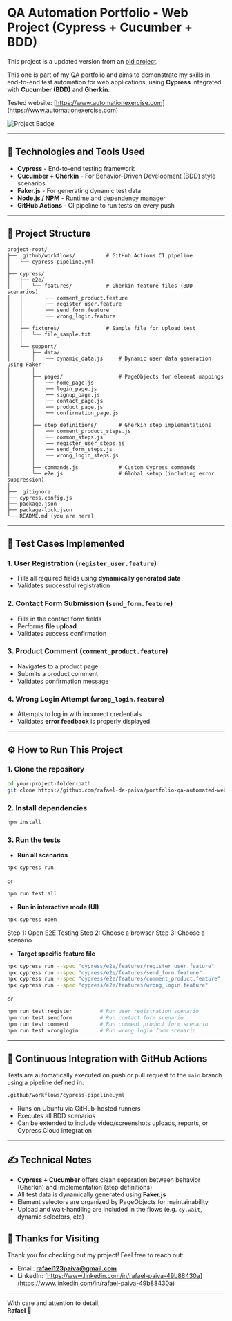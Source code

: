 # QA Automation Portfolio - Web Project (Cypress + Cucumber + BDD)

 This project is a updated version from an [old project](https://github.com/rafael-de-paiva/old-qa-automated-web-test).

 This one is part of my QA portfolio and aims to demonstrate my skills in end-to-end test automation for web applications, using **Cypress** integrated with **Cucumber (BDD)** and **Gherkin**.

Tested website: [https://www.automationexercise.com](https://www.automationexercise.com)

![Project Badge](https://github.com/rafael-de-paiva/portfolio-qa-automated-web-test/actions/workflows/cypress-pipeline.yml/badge.svg)

---

## 🚀 Technologies and Tools Used

- **Cypress** - End-to-end testing framework
- **Cucumber + Gherkin** - For Behavior-Driven Development (BDD) style scenarios
- **Faker.js** - For generating dynamic test data
- **Node.js / NPM** - Runtime and dependency manager
- **GitHub Actions** - CI pipeline to run tests on every push

---

## 📄 Project Structure

```
project-root/
├── .github/workflows/          # GitHub Actions CI pipeline
│   └── cypress-pipeline.yml
│
├── cypress/
│   ├── e2e/
│   │   └── features/           # Gherkin feature files (BDD scenarios)
│   │       ├── comment_product.feature
│   │       ├── register_user.feature
│   │       ├── send_form.feature
│   │       └── wrong_login.feature
│   │
│   ├── fixtures/               # Sample file for upload test
│   │   └── file_sample.txt
│   │
│   └── support/
│       ├── data/
│       │   └── dynamic_data.js     # Dynamic user data generation using Faker
│       │
│       ├── pages/                  # PageObjects for element mappings
│       │   ├── home_page.js
│       │   ├── login_page.js
│       │   ├── signup_page.js
│       │   ├── contact_page.js
│       │   ├── product_page.js
│       │   └── confirmation_page.js
│       │
│       ├── step_definitions/       # Gherkin step implementations
│       │   ├── comment_product_steps.js
│       │   ├── common_steps.js
│       │   ├── register_user_steps.js
│       │   ├── send_form_steps.js
│       │   └── wrong_login_steps.js
│       │
│       ├── commands.js             # Custom Cypress commands
│       └── e2e.js                  # Global setup (including error suppression)
│
├── .gitignore
├── cypress.config.js
├── package.json
├── package-lock.json
└── README.md (you are here)
```

---

## 🧪 Test Cases Implemented

### 1. User Registration (`register_user.feature`)
- Fills all required fields using **dynamically generated data**
- Validates successful registration

### 2. Contact Form Submission (`send_form.feature`)
- Fills in the contact form fields
- Performs **file upload**
- Validates success confirmation

### 3. Product Comment (`comment_product.feature`)
- Navigates to a product page
- Submits a product comment
- Validates confirmation message

### 4. Wrong Login Attempt (`wrong_login.feature`)
- Attempts to log in with incorrect credentials
- Validates **error feedback** is properly displayed

---

## ⚙️ How to Run This Project

### 1. Clone the repository
```bash
cd your-project-folder-path
git clone https://github.com/rafael-de-paiva/portfolio-qa-automated-web-test.git
```

### 2. Install dependencies
```bash
npm install
```

### 3. Run the tests

- **Run all scenarios**
```bash
npx cypress run
```
or
```bash
npm run test:all
```

- **Run in interactive mode (UI)**
```bash
npx cypress open
```
Step 1: Open E2E Testing
Step 2: Choose a browser
Step 3: Choose a scenario

- **Target specific feature file**
```bash
npx cypress run --spec "cypress/e2e/features/register_user.feature"    # Run user registration scenario
npx cypress run --spec "cypress/e2e/features/send_form.feature"        # Run contact form scenario
npx cypress run --spec "cypress/e2e/features/comment_product.feature"  # Run comment product form scenario
npx cypress run --spec "cypress/e2e/features/wrong_login.feature"      # Run wrong login form scenario

```
or
```bash
npm run test:register         # Run user registration scenario
npm run test:sendform         # Run contact form scenario
npm run test:comment          # Run comment product form scenario
npm run test:wronglogin       # Run wrong login form scenario
```

---

## 🚀 Continuous Integration with GitHub Actions

Tests are automatically executed on push or pull request to the `main` branch using a pipeline defined in:
```bash
.github/workflows/cypress-pipeline.yml
```
- Runs on Ubuntu via GitHub-hosted runners
- Executes all BDD scenarios
- Can be extended to include video/screenshots uploads, reports, or Cypress Cloud integration

---

## ✍️ Technical Notes

- **Cypress + Cucumber** offers clean separation between behavior (Gherkin) and implementation (step definitions)
- All test data is dynamically generated using **Faker.js**
- Element selectors are organized by PageObjects for maintainability
- Upload and wait-handling are included in the flows (e.g. `cy.wait`, dynamic selectors, etc)

## 🙏 Thanks for Visiting
Thank you for checking out my project! Feel free to reach out:

- Email: **rafael123paiva@gmail.com**
- LinkedIn: [https://www.linkedin.com/in/rafael-paiva-49b88430a](https://www.linkedin.com/in/rafael-paiva-49b88430a)

---

With care and attention to detail,  
**Rafael** 🐉

